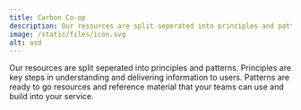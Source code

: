 ```yaml
---
title: Carbon Co-op
description: Our resources are split seperated into principles and patterns. Principles are key steps in understanding and delivering information to users. Patterns are ready to go resources and reference material that your teams can use and build into your service.
image: /static/files/icon.svg
alt: asd
---
```


Our resources are split seperated into principles and patterns. Principles are key steps in understanding and delivering information to users. Patterns are ready to go resources and reference material that your teams can use and build into your service.
